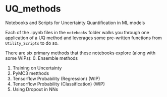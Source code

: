 # UQ_methods
Notebooks and Scripts for Uncertainty Quantification in ML models

Each of the .ipynb files in the ```notebooks``` folder walks you through one application of a UQ method and leverages some pre-written functions from ```Utility_Scripts``` to do so.



There are six primary methods that these notebooks explore (along with some WIPs):
0. Ensemble methods
1. Training on Uncertainty
2. PyMC3 metthods
3. Tensorflow Probability (Regression) (WIP)
4. Tensorflow Probability (Classification) (WIP)
5. Using Dropout in NNs

